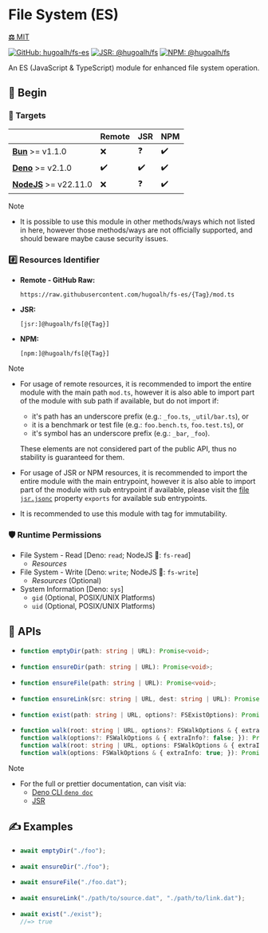 # File System (ES)

[**⚖️** MIT](./LICENSE.md)

[![GitHub: hugoalh/fs-es](https://img.shields.io/github/v/release/hugoalh/fs-es?label=hugoalh/fs-es&labelColor=181717&logo=github&logoColor=ffffff&sort=semver&style=flat "GitHub: hugoalh/fs-es")](https://github.com/hugoalh/fs-es)
[![JSR: @hugoalh/fs](https://img.shields.io/jsr/v/@hugoalh/fs?label=@hugoalh/fs&labelColor=F7DF1E&logo=jsr&logoColor=000000&style=flat "JSR: @hugoalh/fs")](https://jsr.io/@hugoalh/fs)
[![NPM: @hugoalh/fs](https://img.shields.io/npm/v/@hugoalh/fs?label=@hugoalh/fs&labelColor=CB3837&logo=npm&logoColor=ffffff&style=flat "NPM: @hugoalh/fs")](https://www.npmjs.com/package/@hugoalh/fs)

An ES (JavaScript & TypeScript) module for enhanced file system operation.

## 🔰 Begin

### 🎯 Targets

|  | **Remote** | **JSR** | **NPM** |
|:--|:--|:--|:--|
| **[Bun](https://bun.sh/)** >= v1.1.0 | ❌ | ❓ | ✔️ |
| **[Deno](https://deno.land/)** >= v2.1.0 | ✔️ | ✔️ | ✔️ |
| **[NodeJS](https://nodejs.org/)** >= v22.11.0 | ❌ | ❓ | ✔️ |

> [!NOTE]
> - It is possible to use this module in other methods/ways which not listed in here, however those methods/ways are not officially supported, and should beware maybe cause security issues.

### #️⃣ Resources Identifier

- **Remote - GitHub Raw:**
  ```
  https://raw.githubusercontent.com/hugoalh/fs-es/{Tag}/mod.ts
  ```
- **JSR:**
  ```
  [jsr:]@hugoalh/fs[@{Tag}]
  ```
- **NPM:**
  ```
  [npm:]@hugoalh/fs[@{Tag}]
  ```

> [!NOTE]
> - For usage of remote resources, it is recommended to import the entire module with the main path `mod.ts`, however it is also able to import part of the module with sub path if available, but do not import if:
>
>   - it's path has an underscore prefix (e.g.: `_foo.ts`, `_util/bar.ts`), or
>   - it is a benchmark or test file (e.g.: `foo.bench.ts`, `foo.test.ts`), or
>   - it's symbol has an underscore prefix (e.g.: `_bar`, `_foo`).
>
>   These elements are not considered part of the public API, thus no stability is guaranteed for them.
> - For usage of JSR or NPM resources, it is recommended to import the entire module with the main entrypoint, however it is also able to import part of the module with sub entrypoint if available, please visit the [file `jsr.jsonc`](./jsr.jsonc) property `exports` for available sub entrypoints.
> - It is recommended to use this module with tag for immutability.

### 🛡️ Runtime Permissions

- File System - Read \[Deno: `read`; NodeJS 🧪: `fs-read`\]
  - *Resources*
- File System - Write \[Deno: `write`; NodeJS 🧪: `fs-write`\]
  - *Resources* (Optional)
- System Information \[Deno: `sys`\]
  - `gid` (Optional, POSIX/UNIX Platforms)
  - `uid` (Optional, POSIX/UNIX Platforms)

## 🧩 APIs

- ```ts
  function emptyDir(path: string | URL): Promise<void>;
  ```
- ```ts
  function ensureDir(path: string | URL): Promise<void>;
  ```
- ```ts
  function ensureFile(path: string | URL): Promise<void>;
  ```
- ```ts
  function ensureLink(src: string | URL, dest: string | URL): Promise<void>;
  ```
- ```ts
  function exist(path: string | URL, options?: FSExistOptions): Promise<boolean>;
  ```
- ```ts
  function walk(root: string | URL, options?: FSWalkOptions & { extraInfo?: false; }): Promise<AsyncGenerator<FSWalkEntry>>;
  function walk(options?: FSWalkOptions & { extraInfo?: false; }): Promise<AsyncGenerator<FSWalkEntry>>;
  function walk(root: string | URL, options: FSWalkOptions & { extraInfo: true; }): Promise<AsyncGenerator<FSWalkEntryExtra>>;
  function walk(options: FSWalkOptions & { extraInfo: true; }): Promise<AsyncGenerator<FSWalkEntryExtra>>;
  ```

> [!NOTE]
> - For the full or prettier documentation, can visit via:
>   - [Deno CLI `deno doc`](https://docs.deno.com/runtime/reference/cli/documentation_generator/)
>   - [JSR](https://jsr.io/@hugoalh/fs)

## ✍️ Examples

- ```ts
  await emptyDir("./foo");
  ```
- ```ts
  await ensureDir("./foo");
  ```
- ```ts
  await ensureFile("./foo.dat");
  ```
- ```ts
  await ensureLink("./path/to/source.dat", "./path/to/link.dat");
  ```
- ```ts
  await exist("./exist");
  //=> true
  ```
